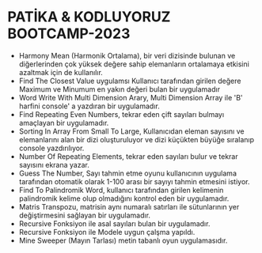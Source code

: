 # PATİKA & KODLUYORUZ BOOTCAMP-2023
- Harmony Mean (Harmonik Ortalama), bir veri dizisinde bulunan ve diğerlerinden çok yüksek değere sahip elemanların ortalamaya etkisini azaltmak için de kullanılır.
- Find The Closest Value uygulamsı Kullanıcı tarafından girilen değere Maximum ve Minumum en yakın değeri bulan bir uygulamadır
- Word Write With Multi Dimension Arary, Multi Dimension Array ile 'B' harfini console' a yazdıran bir uygulamadır.
- Find Repeating Even Numbers, tekrar eden çift sayıları bulmayı amaçlayan bir uygulamadır.
- Sorting In Array From Small To Large, Kullanıcıdan eleman sayısını ve elemanlarını alan bir dizi
  oluşturuluyor ve dizi küçükten büyüğe sıralanıp console yazdırılıyor.
- Number Of Repeating Elements, tekrar eden sayıları bulur ve tekrar sayısını ekrana yazar.
- Guess The Number, Sayı tahmin etme oyunu kullanıcının uygulama tarafından otomatik olarak 1-100
arası bir sayıyı tahmin etmesini istiyor.
- Find To Palindromik Word, kullanıcı tarafından girilen kelimenin palindromik kelime olup olmadığını
kontrol eden bir uygulamadır.
- Matris Transpozu, matrisin aynı numaralı satırları ile sütunlarının yer değiştirmesini sağlayan bir uygulamadır.
- Recursive Fonksiyon ile asal sayıları bulan bir uygulamadır.
-  Recursive Fonksiyon ile Modele uygun çalşma yapıldı.
- Mine Sweeper (Mayın Tarlası) metin tabanlı oyun uygulamasıdır.
